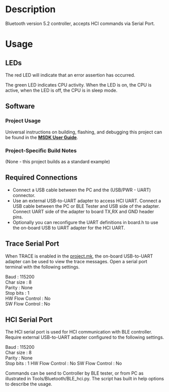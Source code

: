# Description

Bluetooth version 5.2 controller, accepts HCI commands via Serial Port.

# Usage

## LEDs

The red LED will indicate that an error assertion has occurred.  

The green LED indicates CPU activity. When the LED is on, the CPU is active, when the LED
is off, the CPU is in sleep mode.

## Software

### Project Usage

Universal instructions on building, flashing, and debugging this project can be found in the **[MSDK User Guide](https://analog-devices-msdk.github.io/msdk/USERGUIDE/)**.

### Project-Specific Build Notes

(None - this project builds as a standard example)

## Required Connections
-   Connect a USB cable between the PC and the (USB/PWR - UART) connector.
-   Use an external USB-to-UART adapter to access HCI UART. Connect a USB cable between the PC or BLE Tester
    and USB side of the adapter. Connect UART side of the adapter to board TX,RX and GND header pins.
-   Optionally you can reconfigure the UART definitions in board.h to use the on-board USB to UART 
    adapter for the HCI UART.

## Trace Serial Port
When TRACE is enabled in the [project.mk](project.mk), the on-board USB-to-UART adapter can
be used to view the trace messages. Open a serial port terminal with
the following settings.

Baud            : 115200  
Char size       : 8  
Parity          : None  
Stop bits       : 1  
HW Flow Control : No  
SW Flow Control : No  

## HCI Serial Port
The HCI serial port is used for HCI communication with BLE controller. Require
external USB-to-UART adapter configured to the following settings.

Baud            : 115200  
Char size       : 8  
Parity          : None  
Stop bits       : 1
HW Flow Control : No
SW Flow Control : No

Commands can be send to Controller by BLE tester, or from PC as illustrated in
Tools/Bluetooth/BLE_hci.py. The script has built in help options to describe the usage.
